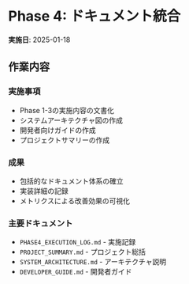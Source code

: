 # Phase 4: ドキュメント統合

**実施日**: 2025-01-18

## 作業内容

### 実施事項
- Phase 1-3の実施内容の文書化
- システムアーキテクチャ図の作成
- 開発者向けガイドの作成
- プロジェクトサマリーの作成

### 成果
- 包括的なドキュメント体系の確立
- 実装詳細の記録
- メトリクスによる改善効果の可視化

### 主要ドキュメント
- `PHASE4_EXECUTION_LOG.md` - 実施記録
- `PROJECT_SUMMARY.md` - プロジェクト総括
- `SYSTEM_ARCHITECTURE.md` - アーキテクチャ説明
- `DEVELOPER_GUIDE.md` - 開発者ガイド